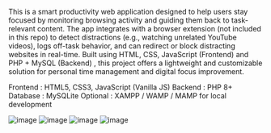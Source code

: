 This is a smart productivity web application designed to help users stay focused by monitoring browsing activity and guiding them back to task-relevant content. 
The app integrates with a browser extension (not included in this repo) to detect distractions (e.g., watching unrelated YouTube videos), logs off-task behavior, and can redirect or block distracting websites in real-time.
Built using HTML, CSS, JavaScript (Frontend) and PHP + MySQL (Backend) , this project offers a lightweight and customizable solution for personal time management and digital focus improvement.

Frontend : HTML5, CSS3, JavaScript (Vanilla JS)
Backend : PHP 8+
Database : MySQLite
Optional : XAMPP / WAMP / MAMP for local development

![image](https://github.com/user-attachments/assets/a9719933-fe5d-4865-a50e-91ac27708503)
![image](https://github.com/user-attachments/assets/7d9d9e4a-dfb3-47ac-808e-1c1f5a7be22b)
![image](https://github.com/user-attachments/assets/a0f2abee-0668-491f-9d31-2c39796504e6)
![image](https://github.com/user-attachments/assets/2efcec76-92fe-4221-9ab8-2a6fe798c700)

